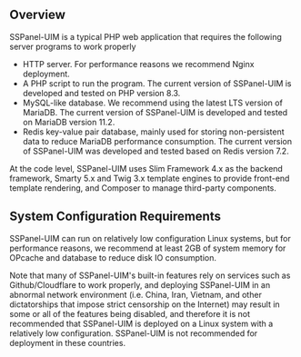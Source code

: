 ## Overview

SSPanel-UIM is a typical PHP web application that requires the following server programs to work properly

* HTTP server. For performance reasons we recommend Nginx deployment.
* A PHP script to run the program. The current version of SSPanel-UIM is developed and tested on PHP version 8.3.
* MySQL-like database. We recommend using the latest LTS version of MariaDB. The current version of SSPanel-UIM is developed and tested on MariaDB version 11.2.
* Redis key-value pair database, mainly used for storing non-persistent data to reduce MariaDB performance consumption. The current version of SSPanel-UIM was developed and tested based on Redis version 7.2.

At the code level, SSPanel-UIM uses Slim Framework 4.x as the backend framework, Smarty 5.x and Twig 3.x template engines to provide front-end template rendering, and Composer to manage third-party components.

## System Configuration Requirements

SSPanel-UIM can run on relatively low configuration Linux systems, but for performance reasons, we recommend at least 2GB of system memory for OPcache and database to reduce disk IO consumption.

Note that many of SSPanel-UIM's built-in features rely on services such as Github/Cloudflare to work properly, and deploying SSPanel-UIM in an abnormal network environment (i.e. China, Iran, Vietnam, and other dictatorships that impose strict censorship on the Internet) may result in some or all of the features being disabled, and therefore it is not recommended that SSPanel-UIM is deployed on a Linux system with a relatively low configuration. SSPanel-UIM is not recommended for deployment in these countries.
